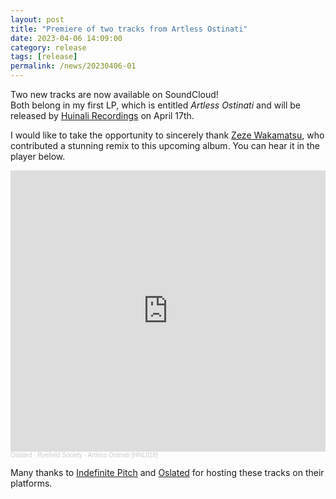 ```yaml
---
layout: post
title: "Premiere of two tracks from Artless Ostinati"
date: 2023-04-06 14:09:00
category: release
tags: [release]
permalink: /news/20230406-01
---
```


Two new tracks are now available on SoundCloud!<!--more--><br/>
Both belong in my first LP, which is entitled <i>Artless Ostinati</i> and will be released by [Huinali Recordings](https://huinalidub.bandcamp.com/) on April 17th.<br/>

I would like to take the opportunity to sincerely thank [Zeze Wakamatsu](https://zezewakamatsu.bandcamp.com/), who contributed a stunning remix to this upcoming album. You can hear it in the player below.<br/>

<iframe width="100%" height="450" scrolling="no" frameborder="no" allow="autoplay" src="https://w.soundcloud.com/player/?url=https%3A//api.soundcloud.com/playlists/1597458319&color=%23070504&auto_play=false&hide_related=false&show_comments=true&show_user=true&show_reposts=false&show_teaser=true"></iframe><div style="font-size: 10px; color: #cccccc;line-break: anywhere;word-break: normal;overflow: hidden;white-space: nowrap;text-overflow: ellipsis; font-family: Interstate,Lucida Grande,Lucida Sans Unicode,Lucida Sans,Garuda,Verdana,Tahoma,sans-serif;font-weight: 100;"><a href="https://soundcloud.com/oslated" title="Oslated" target="_blank" style="color: #cccccc; text-decoration: none;">Oslated</a> · <a href="https://soundcloud.com/oslated/sets/ryefield-society-artless" title="Ryefield Society - Artless Ostinati [HNL018]" target="_blank" style="color: #cccccc; text-decoration: none;">Ryefield Society - Artless Ostinati [HNL018]</a></div>

Many thanks to [Indefinite Pitch](https://soundcloud.com/indefinite-pitch) and [Oslated](https://soundcloud.com/oslated) for hosting these tracks on their platforms.
